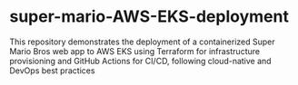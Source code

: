 # super-mario-AWS-EKS-deployment
This repository demonstrates the deployment of a containerized Super Mario Bros web app to AWS EKS using Terraform for infrastructure provisioning and GitHub Actions for CI/CD, following cloud-native and DevOps best practices
